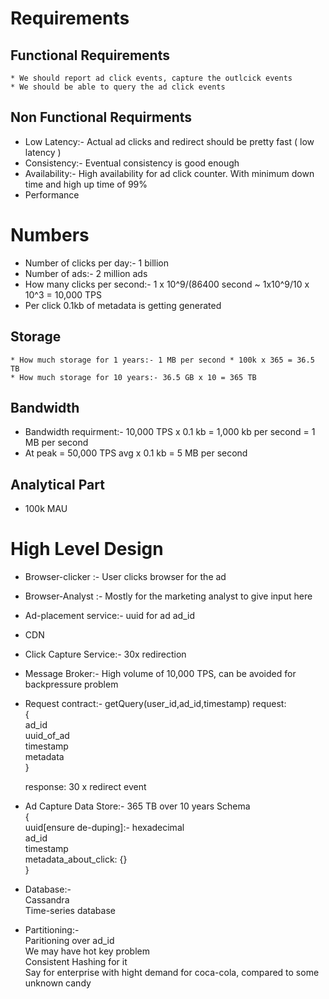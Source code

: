 # Requirements
  ## Functional Requirements
    * We should report ad click events, capture the outlcick events
    * We should be able to query the ad click events

 ## Non Functional Requirments
  * Low Latency:- Actual ad clicks and redirect should be pretty fast ( low latency )
  * Consistency:- Eventual consistency is good enough
  * Availability:- High availability for ad click counter. With minimum down time and high up time of 99%
  * Performance

# Numbers
  * Number of clicks per day:- 1 billion
  * Number of ads:- 2 million ads
  * How many clicks per second:- 1 x 10^9/(86400 second ~ 1x10^9/10 x 10^3 = 10,000 TPS
  * Per click 0.1kb of metadata is getting generated
  
  ## Storage
    * How much storage for 1 years:- 1 MB per second * 100k x 365 = 36.5 TB
    * How much storage for 10 years:- 36.5 GB x 10 = 365 TB


  ## Bandwidth
   * Bandwidth requirment:- 10,000 TPS x 0.1 kb = 1,000 kb per second = 1 MB per second
   * At peak = 50,000 TPS avg x 0.1 kb  = 5 MB per second

  ## Analytical Part
   * 100k MAU

# High Level Design
 * Browser-clicker :- User clicks browser for the ad
 * Browser-Analyst :- Mostly for the marketing analyst to give input here
 * Ad-placement service:- uuid for ad ad_id
 * CDN
 * Click Capture Service:- 30x redirection
 * Message Broker:- High volume of 10,000 TPS, can be avoided for backpressure problem
 * Request contract:- getQuery(user_id,ad_id,timestamp)
   request:<br>
     {<br>
        ad_id<br>
        uuid_of_ad<br>
        timestamp<br>
        metadata<br>
     }<br>
    
    <pr>
    response:
    30 x redirect event
    </pr>
 
 * Ad Capture Data Store:- 365 TB over 10 years
   Schema <br>
   {<br>
     uuid[ensure de-duping]:- hexadecimal <br> 
     ad_id<br>
     timestamp<br>
     metadata_about_click: {}<br>
    }<br>

  * Database:-<br>
     Cassandra<br>
     Time-series database<br>

  * Partitioning:-<br>
    Paritioning over ad_id <br>
    We may have hot key problem<br>
    Consistent Hashing for it<br>
    Say for enterprise with hight demand for coca-cola, compared to some unknown candy<br>
    
     
   
